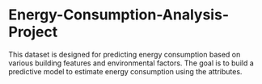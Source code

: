 # Energy-Consumption-Analysis-Project
This dataset is designed for predicting energy consumption based on various building features and environmental factors. The goal is to build a predictive model to estimate energy consumption using the attributes.
